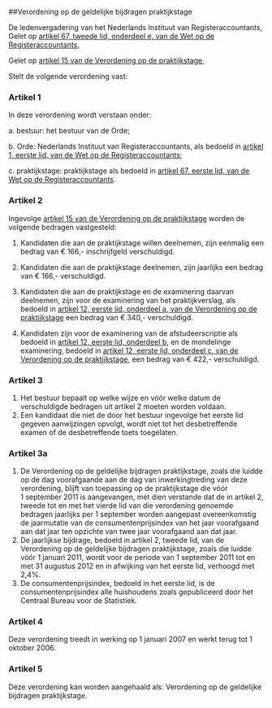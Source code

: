 <meta http-equiv='Content-Type' content='text/html; charset=utf-8' />

##Verordening op de geldelijke bijdragen praktijkstage

De ledenvergadering van het Nederlands Instituut van Registeraccountants,  
Gelet op [artikel 67, tweede lid, onderdeel e, van de Wet op de Registeraccountants](../../../../../../../../wet/wet/op/de/registeraccountants/BWBR0002374/README.md),

Gelet op [artikel 15 van de Verordening op de praktijkstage](../../../../../../../../pbo/verordening/op/de/praktijkstage/BWBR0025948/README.md),

Stelt de volgende verordening vast:

### Artikel  1  

In deze verordening wordt verstaan onder: 

a. bestuur: het bestuur van de Orde;  

b. Orde: Nederlands Instituut van Registeraccountants, als bedoeld in [artikel 1, eerste lid, van de Wet op de Registeraccountants](../../../../../../../../wet/wet/op/de/registeraccountants/BWBR0002374/README.md);  

c. praktijkstage: praktijkstage als bedoeld in [artikel 67, eerste lid, van de Wet op de Registeraccountants](../../../../../../../../wet/wet/op/de/registeraccountants/BWBR0002374/README.md).    

### Artikel  2  

Ingevolge [artikel 15 van de Verordening op de praktijkstage](../../../../../../../../pbo/verordening/op/de/praktijkstage/BWBR0025948/README.md) worden de volgende bedragen vastgesteld: 

1. Kandidaten die aan de praktijkstage willen deelnemen, zijn eenmalig een bedrag van € 166,- inschrijfgeld verschuldigd.  

2. Kandidaten die aan de praktijkstage deelnemen, zijn jaarlijks een bedrag van € 166,- verschuldigd.  

3. Kandidaten die aan de praktijkstage en de examinering daarvan deelnemen, zijn voor de examinering van het praktijkverslag, als bedoeld in [artikel 12, eerste lid, onderdeel a, van de Verordening op de praktijkstage](../../../../../../../../pbo/verordening/op/de/praktijkstage/BWBR0025948/README.md) een bedrag van € 340,- verschuldigd.  

4. Kandidaten zijn voor de examinering van de afstudeerscriptie als bedoeld in [artikel 12, eerste lid, onderdeel b](../../../../../../../../pbo/verordening/op/de/praktijkstage/BWBR0025948/README.md), en de mondelinge examinering, bedoeld in [artikel 12, eerste lid, onderdeel c, van de Verordening op de praktijkstage](../../../../../../../../pbo/verordening/op/de/praktijkstage/BWBR0025948/README.md), een bedrag van € 422,- verschuldigd.    

### Artikel  3  

1.  Het bestuur bepaalt op welke wijze en vóór welke datum de verschuldigde bedragen uit artikel 2 moeten worden voldaan.   
2.  Een kandidaat die niet de door het bestuur ingevolge het eerste lid gegeven aanwijzingen opvolgt, wordt niet tot het desbetreffende examen of de desbetreffende toets toegelaten.   

### Artikel  3a  

1.  De Verordening op de geldelijke bijdragen praktijkstage, zoals die luidde op de dag voorafgaande aan de dag van inwerkingtreding van deze verordening, blijft van toepassing op de praktijkstage die vóór 1 september 2011 is aangevangen, met dien verstande dat de in artikel 2, tweede tot en met het vierde lid van die verordening genoemde bedragen jaarlijks per 1 september worden aangepast overeenkomstig de jaarmutatie van de consumentenprijsindex van het jaar voorafgaand aan dat jaar ten opzichte van twee jaar voorafgaand aan dat jaar.   
2.  De jaarlijkse bijdrage, bedoeld in artikel 2, tweede lid, van de Verordening op de geldelijke bijdragen praktijkstage, zoals die luidde vóór 1 januari 2011, wordt voor de periode van 1 september 2011 tot en met 31 augustus 2012 en in afwijking van het eerste lid, verhoogd met 2,4%.   
3.  De consumentenprijsindex, bedoeld in het eerste lid, is de consumentenprijsindex alle huishoudens zoals gepubliceerd door het Centraal Bureau voor de Statistiek.   

### Artikel  4  

Deze verordening treedt in werking op 1 januari 2007 en werkt terug tot 1 oktober 2006.  

### Artikel  5  

Deze verordening kan worden aangehaald als: Verordening op de geldelijke bijdragen praktijkstage.  
